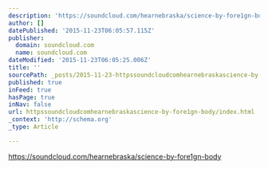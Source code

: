 ```yaml
---
description: 'https://soundcloud.com/hearnebraska/science-by-fore1gn-body'
author: []
datePublished: '2015-11-23T06:05:57.115Z'
publisher:
  domain: soundcloud.com
  name: soundcloud.com
dateModified: '2015-11-23T06:05:25.006Z'
title: ''
sourcePath: _posts/2015-11-23-httpssoundcloudcomhearnebraskascience-by-fore1gn-body.md
published: true
inFeed: true
hasPage: true
inNav: false
url: httpssoundcloudcomhearnebraskascience-by-fore1gn-body/index.html
_context: 'http://schema.org'
_type: Article

---
```

https://soundcloud.com/hearnebraska/science-by-fore1gn-body
